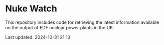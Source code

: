 # Nuke Watch

This repository includes code for retrieving the latest information available on the output of EDF nuclear power plants in the UK.

Last updated: 2024-10-31 21:13
